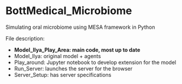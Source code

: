 # BottMedical_Microbiome
Simulating oral microbiome using MESA framework in Python

File description:

- **Model_Ilya_Play_Area: main code, most up to date**
- Model_Ilya: original model + agents
- Play_around: Jupyter notebook to develop extension for the model
- Run_Server: launches the server for the browser
- Server_Setup: has server specifications
